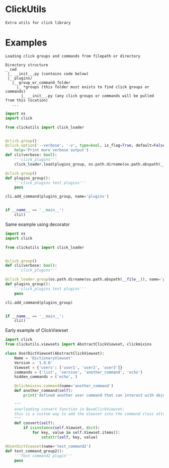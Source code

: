 # ClickUtils

    Extra utils for click library

# Examples

    Loading click groups and commands from filepath or directory

    Directory structure
    _ cwd
     |_ __init__.py (contains code below)
     |_ plugins/
       |_ group_or_command_folder
         |_ *groups (this folder must exists to find click groups or commands)
           |_ __init__.py (any click groups or commands will be pulled from this location)
       ...
    

```python
import os
import click

from clickutils import click_loader


@click.group()
@click.option('--verbose', '-v', type=bool, is_flag=True, default=False,
    help='Print more verbose output')
def cli(verbose: bool):
    '''click_plugins'''
    click_loader.load(plugins_group, os.path.dirname(os.path.abspath(__file__)), verbose=verbose)

@click.group()
def plugins_group():
    '''click_plugins test plugins'''
    pass

cli.add_command(plugins_group, name='plugins')


if __name__ == '__main__':
    cli()
```


Same example using decorator
```python
import os
import click

from clickutils import click_loader


@click.group()
def cli(verbose: bool):
    '''click_plugins'''

@click_loader.group(os.path.dirname(os.path.abspath(__file__)), name='plugins')
def plugins_group():
    '''click_plugins test plugins'''
    pass

cli.add_command(plugins_group)


if __name__ == '__main__':
    cli()
```

Early example of ClickViewset
```python
import click
from clickutils.viewsets import AbstractClickViewset, clickmixins

class UserDictViewset(AbstractClickViewset):
    Name = 'DictionaryViewset'
    Version = '1.0.0'
    Viewset = {'users': ['user1', 'user2', 'user3']}
    commands = ('list', 'version', 'another_command', 'echo')
    hidden_commands = ('echo', )

    @clickmixins.command(name='another_command')
    def another_command(self):
        print('defined another user command that can interact with object (self) which contains Viewset attributes')

    """
    overloading convert function in BaseClickViewset; 
    this is a custom way to add the Viewset into the command class attributes
    """
    def convert(self):
        if isinstance(self.Viewset, dict):
            for key, value in self.Viewset.items():
                setattr(self, key, value)

@UserDictViewset(name='test_command2')
def test_command_group2():
    '''Test command2 plugin'''
    pass
```

